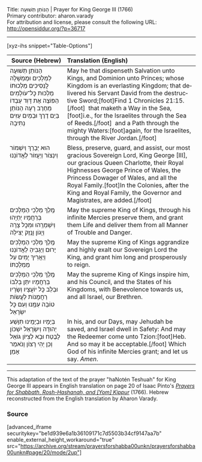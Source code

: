 <html>
<head></head>
<body>
Title: הַנּוֹתֵן תְּשׁוּעָה | Prayer for King George Ⅲ (1766)<br />
Primary contributor: aharon.varady<br />
For attribution and license, please consult the following URL: <a href="http://opensiddur.org/?p=36717">http://opensiddur.org/?p=36717</a>
<p />
<hr />

[xyz-ihs snippet="Table-Options"]<table style="margin-left: auto; margin-right: auto;" class="draggable">
<thead><tr><th id="x" style="text-align: right;">Source (Hebrew)</th><th style="text-align: left;">Translation (English)</th></tr></thead>
<tbody>
<tr><td style="vertical-align:top;">
<div class="liturgy" lang="he">
הַנּוֹתֵן תְּשׁוּעָה לַמְּלָכִים
וּמֶמְשָׁלָה לֲנְּסִיכִים
מַלְכוּתוֹ מַלְכוּת כׇּל־עֹולָמִים
הַפּוֹצֶה אֶת דָּוִד עַבְדּוֹ מֵחֶרֶב רָעָה
הַנּוֹתֵן בַּיַם דֶרֶךְ
וּבְמַיִם עַזִּים נְתִיבָה
</span></div></td>
 
<td style="vertical-align:top;">
<div class="english" lang="en">
May he that dispenseth Salvation unto Kings, 
and Dominion unto Princes; 
whose Kingdom is an everlasting Kingdom; 
that delivered his Servant David from the destructive Sword;[foot]Find 1 Chronicles 21:15.[/foot]&nbsp; 
that maketh a Way in the Sea,[foot]i.e., for the Israelites through the Sea of Reeds.[/foot]&nbsp; 
and a Path through the mighty Waters:[foot]again, for the Israelites, through the River Jordan.[/foot] 
</div></td></tr>


<tr><td style="vertical-align:top;">
<div class="liturgy" lang="he">
הוּא יְבָרֵךְ וְיִשְׁמוֹר וְיִנְצוֹר וְיַעֲזוֹר 
לַאֲדוֹנֵנוּ
</span></div></td>
 
<td style="vertical-align:top;">
<div class="english" lang="en">
Bless, preserve, guard, and assist, 
our most gracious Sovereign Lord, 
King George [III], 
our gracious Queen Charlotte, 
their Royal Highnesses George Prince of Wales, 
the Princess Dowager of Wales, 
and all the Royal Family.[foot]In the Colonies, after the King and Royal Family, the Governor and Magistrates, are added.[/foot] 
</div></td></tr>


<tr><td style="vertical-align:top;">
<div class="liturgy" lang="he">
מֶֽלֶךְ מַלְכֵי הַמְּלָכִים 
בְּרַחֲמָיו יְחַיֵֽהוּ
וְיִשְׁמְרֵֽהוּ וּמִכׇּל צָרָה וְיָגוֹן וָנֶֽזֶק יַצִּילֵה
</span></div></td>
 
<td style="vertical-align:top;">
<div class="english" lang="en">
May the supreme King of Kings, 
through his infinite Mercies preserve them, and grant them Life 
and deliver them from all Manner of Trouble and Danger. 
</div></td></tr>


<tr><td style="vertical-align:top;">
<div class="liturgy" lang="he">
מֶֽלֶךְ מַלְכֵי הַמְלָכִים
יָרוּם וְיַגְבִּיהַ לַאֲדוֹנֵנוּ
וְיַאֲרִיךְ יָמִים עַל מַמְלָכְתּוֹ׃
</span></div></td>
 
<td style="vertical-align:top;">
<div class="english" lang="en">
May the supreme King of Kings 
aggrandize and highly exalt our Sovereign Lord the King, 
and grant him long and prosperously to reign. 
</div></td></tr>


<tr><td style="vertical-align:top;">
<div class="liturgy" lang="he">
מֶֽלֶךְ מַלְכֵי הַמְּלָכִים בְּרַחֲמָיו יִתֵּן בְּלִבּוֹ
וּבְלֵב כׇּל יוֹעֲצָיו וְשָׂרָיו
רַחֲמָנוֹת לַעֲשׂוֹת טוֹבָה עִמָּֽנוּ
וְעִם כׇּל יִשְׂרָאֵל
</span></div></td>
 
<td style="vertical-align:top;">
<div class="english" lang="en">
May the supreme King of Kings inspire him, 
and his Council, and the States of his Kingdoms, 
with Benevolence towards us, 
and all Israel, our Brethren. 
</div></td></tr>


<tr><td style="vertical-align:top;">
<div class="liturgy" lang="he">
בְּיָמָיו וּבְיָמֵֽינוּ
תִּוָּשַׁע יְהוּדָה
וְיִשְׂרָאֵל יִשְׁכּוֹן לָבֶטַח
וּבָא לְצִיּוֹן גּוֹאֵל
וְכֵן יְהִי רָצוֹן
וָנֺאמַר אָמֵן׃
</span></div></td>
 
<td style="vertical-align:top;">
<div class="english" lang="en">
In his, and our Days, 
may Jehudah be saved, 
and Israel dwell in Safety: 
And may the Redeemer come unto Tzion:[foot]Heb. And so may it be acceptable.[/foot] 
Which God of his infinite Mercies grant; 
and let us say. <em>Amen</em>. 
</div></td></tr>
</tbody></table>

<hr />

This adaptation of the text of the prayer "haNotén Teshuah" for King George III appears in English translation on page 20 of Isaac Pinto's <em><a href="https://opensiddur.org/?p=33113">Prayers for Shabbath, Rosh-Hashanah, and [Yom] Kippur</a></em> (1766). Hebrew reconstructed from the English translation by Aharon Varady.

<h3>Source</h3>

[advanced_iframe securitykey="be1d939e6a1b36109171c7d5503b34cf9147aa7b" enable_external_height_workaround="true" src="https://archive.org/stream/prayersforshabba00unkn/prayersforshabba00unkn#page/20/mode/2up"]

&nbsp;
</body>
</html>